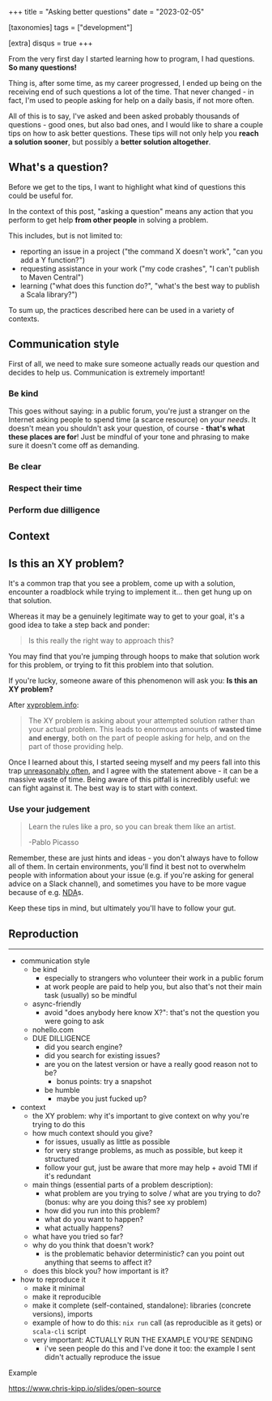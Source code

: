 +++
title = "Asking better questions"
date = "2023-02-05"

[taxonomies]
tags = ["development"]

[extra]
disqus = true
+++

From the very first day I started learning how to program, I had questions. **So many questions!**

Thing is, after some time, as my career progressed, I ended up being on the receiving end of such questions a lot of the time. That never changed - in fact, I'm used to people asking for help on a daily basis, if not more often.

All of this is to say, I've asked and been asked probably thousands of questions - good ones, but also bad ones, and I would like to share a couple tips on how to ask better questions.
These tips will not only help you **reach a solution sooner**, but possibly a **better solution altogether**.

<!-- more -->

## What's a question?

Before we get to the tips, I want to highlight what kind of questions this could be useful for.

In the context of this post, "asking a question" means any action that you perform to get help **from other people** in solving a problem.

This includes, but is not limited to:

- reporting an issue in a project ("the command X doesn't work", "can you add a Y function?")
- requesting assistance in your work ("my code crashes", "I can't publish to Maven Central")
- learning ("what does this function do?", "what's the best way to publish a Scala library?")

To sum up, the practices described here can be used in a variety of contexts.

## Communication style

First of all, we need to make sure someone actually reads our question and decides to help us. Communication is extremely important!

### Be kind

This goes without saying: in a public forum, you're just a stranger on the Internet asking people to spend time (a scarce resource) on _your needs_.
It doesn't mean you shouldn't ask your question, of course - **that's what these places are for**! Just be mindful of your tone and phrasing to make sure it doesn't come off as demanding.

### Be clear

### Respect their time

### Perform due dilligence

## Context

## Is this an XY problem?

It's a common trap that you see a problem, come up with a solution, encounter a roadblock while trying to implement it... then get hung up on that solution.

Whereas it may be a genuinely legitimate way to get to your goal, it's a good idea to take a step back and ponder:

> Is this really the right way to approach this?

You may find that you're jumping through hoops to make that solution work for this problem, or trying to fit this problem into that solution.

If you're lucky, someone aware of this phenomenon will ask you: **Is this an XY problem?**

After [xyproblem.info](https://xyproblem.info):

> The XY problem is asking about your attempted solution rather than your actual problem.
> This leads to enormous amounts of **wasted time and energy**, both on the part of people asking for help, and on the part of those providing help.

Once I learned about this, I started seeing myself and my peers fall into this trap [unreasonably often](https://en.wikipedia.org/wiki/Frequency_illusion), and I agree with the statement above - it can be a massive waste of time.
Being aware of this pitfall is incredibly useful: we can fight against it. The best way is to start with context.

### Use your judgement

> Learn the rules like a pro, so you can break them like an artist.
>
> -Pablo Picasso

Remember, these are just hints and ideas - you don't always have to follow all of them. In certain environments, you'll find it best not to overwhelm people with information about your issue (e.g. if you're asking for general advice on a Slack channel),
and sometimes you have to be more vague because of e.g. [NDA](https://en.wikipedia.org/wiki/Non-disclosure_agreement)s.

Keep these tips in mind, but ultimately you'll have to follow your gut.

## Reproduction


---

- communication style
  - be kind
    - especially to strangers who volunteer their work in a public forum
    - at work people are paid to help you, but also that's not their main task (usually) so be mindful
  - async-friendly
    - avoid "does anybody here know X?": that's not the question you were going to ask
  - nohello.com
  - DUE DILLIGENCE
    - did you search engine?
    - did you search for existing issues?
    - are you on the latest version or have a really good reason not to be?
      - bonus points: try a snapshot
    - be humble
      - maybe you just fucked up?
- context
  - the XY problem: why it's important to give context on why you're trying to do this
  - how much context should you give?
    - for issues, usually as little as possible
    - for very strange problems, as much as possible, but keep it structured
    - follow your gut, just be aware that more may help + avoid TMI if it's redundant
  - main things (essential parts of a problem description):
    - what problem are you trying to solve / what are you trying to do? (bonus: why are you doing this? see xy problem)
    - how did you run into this problem?
    - what do you want to happen?
    - what actually happens?
  - what have you tried so far?
  - why do you think that doesn't work?
    - is the problematic behavior deterministic? can you point out anything that seems to affect it?
  - does this block you? how important is it?
- how to reproduce it
  - make it minimal
  - make it reproducible
  - make it complete (self-contained, standalone): libraries (concrete versions), imports
  - example of how to do this: `nix run` call (as reproducible as it gets) or `scala-cli` script
  - very important: ACTUALLY RUN THE EXAMPLE YOU'RE SENDING
    - i've seen people do this and I've done it too: the example I sent didn't actually reproduce the issue

Example

<!-- https://jonskeet.uk/csharp/complete.html -->

<!-- for issues: special case. If your issue is a bug or missing feature, write it as something that can be turned into a test: how to do it, what happens, what you expect to happen. Metals does this nicely. -->

https://www.chris-kipp.io/slides/open-source
